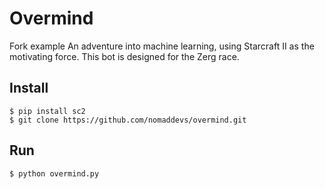 Overmind
========
Fork example
An adventure into machine learning, using Starcraft II as the motivating force.
This bot is designed for the Zerg race.

## Install
```
$ pip install sc2
$ git clone https://github.com/nomaddevs/overmind.git
```

## Run
```
$ python overmind.py
```
